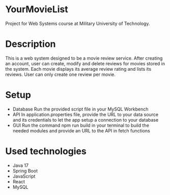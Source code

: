 # YourMovieList
Project for Web Systems course at Military University of Technology.
# Description
This is a web system designed to be a movie review service. After creating an account, user can create, modify and delete reviews for movies stored in the system. Each movie displays its average review rating and lists its reviews. User can only create one review per movie.
# Setup
- Database
  Run the provided script file in your MySQL Workbench
- API
  In application.properties file, provide the URL to your data source and its credentials to let the app setup a connection to your database
- GUI
  Run the command npm run build in your terminal to build the needed modules and provide an URL to the API in fetch functions
# Used technologies
- Java 17
- Spring Boot
- JavaScript
- React
- MySQL
